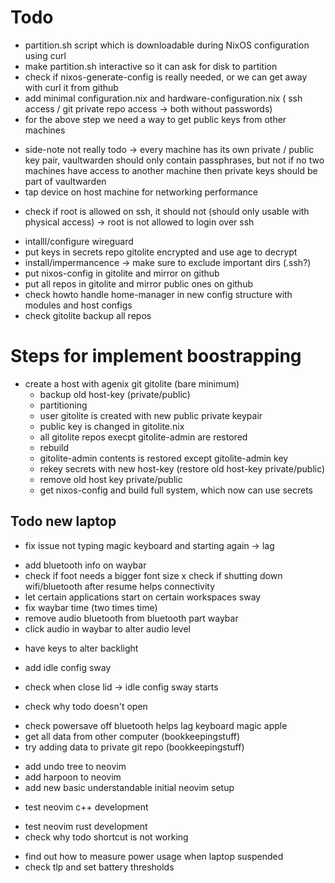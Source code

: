 # Todo
+ partition.sh script which is downloadable during NixOS configuration using curl
+ make partition.sh interactive so it can ask for disk to partition
+ check if nixos-generate-config is really needed, or we can get away with curl it from github
+ add  minimal configuration.nix and hardware-configuration.nix ( ssh access / git private repo access -> both without passwords)
+ for the above step we need a way to get public keys from other machines
- side-note not really todo -> every machine has its own private / public key pair, vaultwarden should only contain passphrases, but not if no two machines have access to another machine then private keys should be part of vaultwarden
- tap device on host machine for networking performance
+ check if root is allowed on ssh, it should not (should only usable with physical access) -> root is not allowed to login over ssh
- intalll/configure wireguard
- put keys in secrets repo gitolite encrypted and use age to decrypt
- install/impermancence -> make sure to exclude important dirs (.ssh?)
- put nixos-config in gitolite and mirror on github
- put all repos in gitolite and mirror public ones on github
- check howto handle home-manager in new config structure with modules and host configs
- check gitolite backup all repos

# Steps for implement boostrapping
 - create a host with agenix git gitolite (bare minimum)
   - backup old host-key (private/public)
   - partitioning
   - user gitolite is created with new public private keypair
   - public key is changed in gitolite.nix
   - all gitolite repos execpt gitolite-admin are restored
   - rebuild
   - gitolite-admin contents is restored except gitolite-admin key
   - rekey secrets with new host-key (restore old host-key private/public)
   - remove old host key private/public
   - get nixos-config and build full system, which now can use secrets

## Todo new laptop
- fix issue not typing magic keyboard and starting again -> lag
+ add bluetooth info on waybar
+ check if foot needs a bigger font size
x check if shutting down wifi/bluetooth after resume helps connectivity
+ let certain applications start on certain workspaces sway
+ fix waybar time (two times time)
+ remove audio bluetooth from bluetooth part waybar
+ click audio in waybar to alter audio level
- have keys to alter backlight
+ add idle config sway
- check when close lid -> idle config sway starts
+ check why todo doesn't open
- check powersave off bluetooth helps lag keyboard magic apple
- get all data from other computer (bookkeepingstuff)
- try adding data to private git repo (bookkeepingstuff)
+ add undo tree to neovim
+ add harpoon to neovim
+ add new basic understandable initial neovim setup
- test neovim c++ development
+ test neovim rust development
+ check why todo shortcut is not working
- find out how to measure power usage when laptop suspended
- check tlp and set battery thresholds
